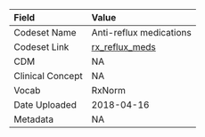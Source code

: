 |Field            |Value                   |
|:----------------|:-----------------------|
|Codeset Name     |Anti-reflux medications |
|Codeset Link     |[rx_reflux_meds](https://github.com/PEDSnet/Variable-Dictionary/blob/main/drugs/rx_reflux_meds.csv)|
|CDM              |NA                      |
|Clinical Concept |NA                      |
|Vocab            |RxNorm                  |
|Date Uploaded    |2018-04-16              |
|Metadata         |NA                      |
